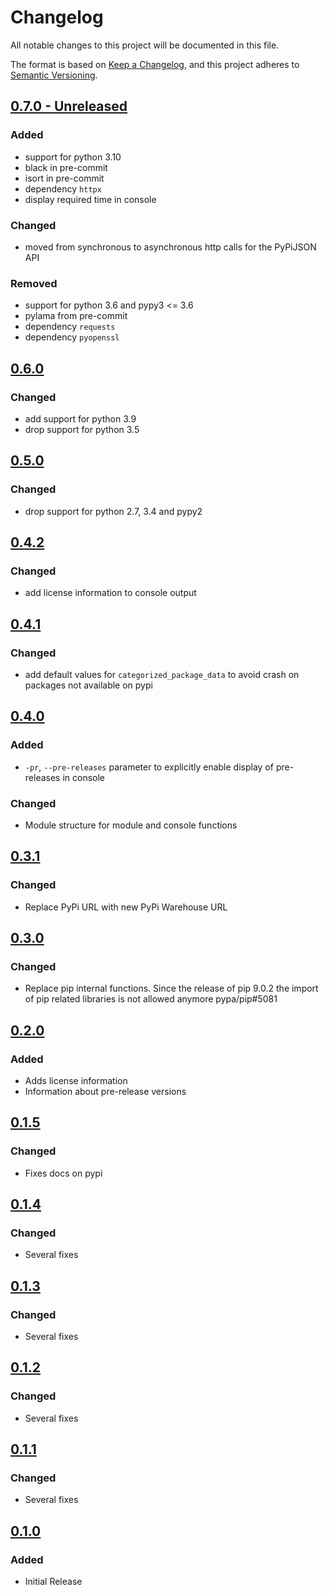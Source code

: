 # Changelog
All notable changes to this project will be documented in this file.

The format is based on [Keep a Changelog](https://keepachangelog.com/en/1.0.0/),
and this project adheres to [Semantic Versioning](https://semver.org/spec/v2.0.0.html).

## [0.7.0 - Unreleased]

### Added
- support for python 3.10
- black in pre-commit
- isort in pre-commit
- dependency `httpx`
- display required time in console

### Changed
- moved from synchronous to asynchronous http calls for the PyPiJSON API

### Removed
- support for python 3.6 and pypy3 <= 3.6
- pylama from pre-commit
- dependency `requests`
- dependency `pyopenssl`

## [0.6.0]

### Changed
- add support for python 3.9
- drop support for python 3.5

## [0.5.0]

### Changed
- drop support for python 2.7, 3.4 and pypy2

## [0.4.2]

### Changed
- add license information to console output

## [0.4.1]

### Changed
- add default values for `categorized_package_data` to avoid crash on packages not available on pypi

## [0.4.0]

### Added
- `-pr`, `--pre-releases` parameter to explicitly enable display of pre-releases in console

### Changed
- Module structure for module and console functions

## [0.3.1]
### Changed
- Replace PyPi URL with new PyPi Warehouse URL

## [0.3.0]
### Changed
- Replace pip internal functions. Since the release of pip 9.0.2 the import of pip related libraries is not allowed anymore pypa/pip#5081

## [0.2.0]
### Added
- Adds license information
- Information about pre-release versions

## [0.1.5]
### Changed
- Fixes docs on pypi

## [0.1.4]
### Changed
- Several fixes

## [0.1.3]
### Changed
- Several fixes

## [0.1.2]
### Changed
- Several fixes

## [0.1.1]
### Changed
- Several fixes

## [0.1.0]
### Added
- Initial Release

[0.7.0 - Unreleased]: https://github.com/nezhar/updatable
[0.6.0]: https://pypi.org/project/updatable/0.6.0/
[0.5.0]: https://pypi.org/project/updatable/0.5.0/
[0.4.2]: https://pypi.org/project/updatable/0.4.2/
[0.4.1]: https://pypi.org/project/updatable/0.4.1/
[0.4.0]: https://pypi.org/project/updatable/0.4.0/
[0.3.1]: https://pypi.org/project/updatable/0.3.1/
[0.3.0]: https://pypi.org/project/updatable/0.3.0/
[0.2.0]: https://pypi.org/project/updatable/0.2.0/
[0.1.5]: https://pypi.org/project/updatable/0.1.5/
[0.1.4]: https://pypi.org/project/updatable/0.1.4/
[0.1.3]: https://pypi.org/project/updatable/0.1.3/
[0.1.2]: https://pypi.org/project/updatable/0.1.2/
[0.1.1]: https://pypi.org/project/updatable/0.1.1/
[0.1.0]: https://pypi.org/project/updatable/0.1.0/
